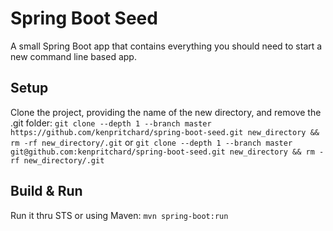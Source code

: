 # Spring Boot Seed
A small Spring Boot app that contains everything you should need to start a new  command line based app.

## Setup
Clone the project, providing the name of the new directory, and remove the .git folder:
`git clone --depth 1 --branch master https://github.com/kenpritchard/spring-boot-seed.git new_directory && rm -rf new_directory/.git`
or
`git clone --depth 1 --branch master git@github.com:kenpritchard/spring-boot-seed.git new_directory && rm -rf new_directory/.git`

## Build & Run
Run it thru STS or using Maven: `mvn spring-boot:run`


